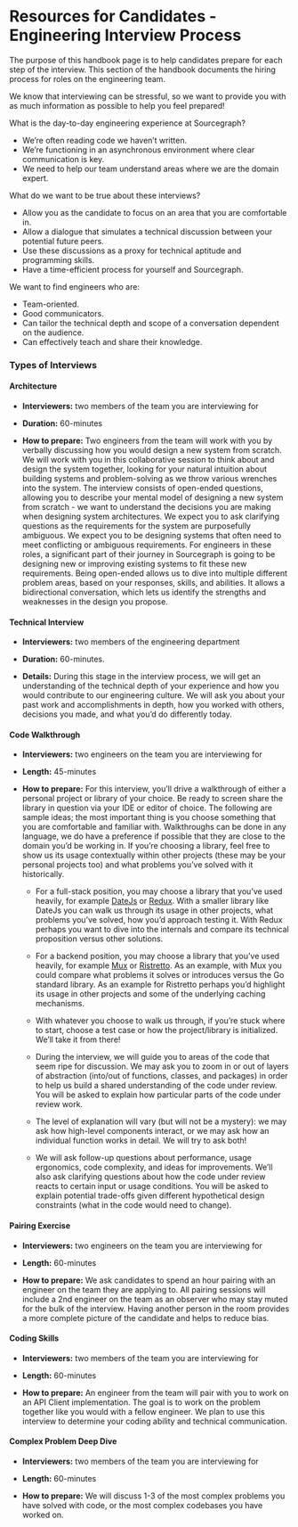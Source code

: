 # Resources for Candidates - Engineering Interview Process
The purpose of this handbook page is to help candidates prepare for each step of the interview. This section of the handbook documents the hiring process for roles on the engineering team. 

We know that interviewing can be stressful, so we want to provide you with as much information as possible to help you feel prepared!

What is the day-to-day engineering experience at Sourcegraph?
* We’re often reading code we haven’t written.
* We’re functioning in an asynchronous environment where clear communication is key.
* We need to help our team understand areas where we are the domain expert.

What do we want to be true about these interviews?
* Allow you as the candidate to focus on an area that you are comfortable in.
* Allow a dialogue that simulates a technical discussion between your potential future peers.
* Use these discussions as a proxy for technical aptitude and programming skills.
* Have a time-efficient process for yourself and Sourcegraph.

We want to find engineers who are:
* Team-oriented.
* Good communicators.
* Can tailor the technical depth and scope of a conversation dependent on the audience.
* Can effectively teach and share their knowledge.

### Types of Interviews

#### Architecture 

* **Interviewers:** two members of the team you are interviewing for

* **Duration:** 60-minutes

* **How to prepare:** Two engineers from the team will work with you by verbally discussing how you would design a new system from scratch. We will work with you in this collaborative session to think about and design the system together, looking for your natural intuition about building systems and problem-solving as we throw various wrenches into the system. The interview consists of open-ended questions, allowing you to describe your mental model of designing a new system from scratch - we want to understand the decisions you are making when designing system architectures. We expect you to ask clarifying questions as the requirements for the system are purposefully ambiguous. We expect you to be designing systems that often need to meet conflicting or ambiguous requirements. For engineers in these roles, a significant part of their journey in Sourcegraph is going to be designing new or improving existing systems to fit these new requirements. Being open-ended allows us to dive into multiple different problem areas, based on your responses, skills, and abilities. It allows a bidirectional conversation, which lets us identify the strengths and weaknesses in the design you propose.

#### Technical Interview

* **Interviewers:** two members of the engineering department

* **Duration:** 60-minutes.

* **Details:** During this stage in the interview process, we will get an understanding of the technical depth of your experience and how you would contribute to our engineering culture. We will ask you about your past work and accomplishments in depth, how you worked with others, decisions you made, and what you’d do differently today.

#### Code Walkthrough

* **Interviewers:** two engineers on the team you are interviewing for

* **Length:** 45-minutes

* **How to prepare:** For this interview, you’ll drive a walkthrough of either a personal project or library of your choice. Be ready to screen share the library in question via your IDE or editor of choice. The following are sample ideas; the most important thing is you choose something that you are comfortable and familiar with. Walkthroughs can be done in any language, we do have a preference if possible that they are close to the domain you’d be working in. If you’re choosing a library, feel free to show us its usage contextually within other projects (these may be your personal projects too) and what problems you’ve solved with it historically.

   * For a full-stack position, you may choose a library that you’ve used heavily, for example [DateJs](https://github.com/datejs/Datejs) or [Redux](https://github.com/reduxjs/redux). With a smaller library like DateJs you can walk us through its usage in other projects, what problems you’ve solved, how you’d approach testing it. With Redux perhaps you want to dive into the internals and compare its technical proposition versus other solutions.

   * For a backend position, you may choose a library that you’ve used heavily, for example [Mux](https://github.com/gorilla/mux) or [Ristretto](https://github.com/dgraph-io/ristretto). As an example, with Mux you could compare what problems it solves or introduces versus the Go standard library. As an example for Ristretto perhaps you’d highlight its usage in other projects and some of the underlying caching mechanisms.

  * With whatever you choose to walk us through, if you’re stuck where to start, choose a test case or how the project/library is initialized. We’ll take it from there!

  * During the interview, we will guide you to areas of the code that seem ripe for discussion. We may ask you to zoom in or out of layers of abstraction (into/out of functions, classes, and packages) in order to help us build a shared understanding of the code under review. You will be asked to explain how particular parts of the code under review work.

  * The level of explanation will vary (but will not be a mystery): we may ask how high-level components interact, or we may ask how an individual function works in detail. We will try to ask both!

  * We will ask follow-up questions about performance, usage ergonomics, code complexity, and ideas for improvements. We’ll also ask clarifying questions about how the code under review reacts to certain input or usage conditions. You will be asked to explain potential trade-offs given different hypothetical design constraints (what in the code would need to change).

#### Pairing Exercise

* **Interviewers:** two engineers on the team you are interviewing for

* **Length:** 60-minutes

* **How to prepare:** We ask candidates to spend an hour pairing with an engineer on the team they are applying to. All pairing sessions will include a 2nd engineer on the team as an observer who may stay muted for the bulk of the interview. Having another person in the room provides a more complete picture of the candidate and helps to reduce bias.

#### Coding Skills

* **Interviewers:** two members of the team you are interviewing for

* **Length:** 60-minutes

* **How to prepare:** An engineer from the team will pair with you to work on an API Client implementation. The goal is to work on the problem together like you would with a fellow engineer. We plan to use this interview to determine your coding ability and technical communication. 

#### Complex Problem Deep Dive

* **Interviewers:** two members of the team you are interviewing for

* **Length:** 60-minutes

* **How to prepare:** We will discuss 1-3 of the most complex problems you have solved with code, or the most complex codebases you have worked on. 
